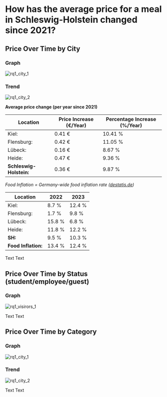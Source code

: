 # How has the average price for a meal in Schleswig-Holstein changed since 2021? 

## Price Over Time by City

### Graph
![rq1_city_1](https://github.com/jonasweinschuetz/data_science_projekt/assets/59099913/1bc7cb1d-f8db-49bc-9240-cc0e7d682dc6)

### Trend
![rq1_city_2](https://github.com/jonasweinschuetz/data_science_projekt/assets/59099913/adbc7d75-cb3f-4c90-9511-ab8e65464fbc)

**Average price change (per year since 2021)**

| Location             | Price Increase (€/Year) | Percentage Increase (\%/Year) |
|----------------------|-------------------------|-------------------------------|
| Kiel:                | 0.41 €                  | 10.41 \%                      |
| Flensburg:           | 0.42 €                  | 11.05 \%                      |
| Lübeck:              | 0.16 €                  | 8.67 \%                       |
| Heide:               | 0.47 €                  | 9.36 \%                       |
| **Schleswig-Holstein:** | 0.36 €              | 9.87 \%                       |

_Food Inflation = Germany-wide food inflation rate ([destatis.de](https://destatis.de))_


| Location          | 2022   | 2023  |
|-------------------|-------|-------|
| Kiel:             | 8.7 %  | 12.4 % |
| Flensburg:        | 1.7 %  | 9.8 %  |
| Lübeck:           | 15.8 % | 6.8 %  |
| Heide:            | 11.8 % | 12.2 % |
| **SH:**           | 9.5 %  | 10.3 % |
| **Food Inflation:** | 13.4 % | 12.4 % |


Text Text

## Price Over Time by Status (student/employee/guest)
### Graph
![rq1_visirors_1](https://github.com/jonasweinschuetz/data_science_projekt/assets/59099913/ff53bbbf-0f61-470a-8e90-d4f04b52bd34)

Text Text

## Price Over Time by Category

### Graph
![rq1_city_1](https://github.com/jonasweinschuetz/data_science_projekt/assets/59099913/4fe56428-6914-4304-b9b0-07c36e5caaf5)

### Trend
![rq1_city_2](https://github.com/jonasweinschuetz/data_science_projekt/assets/59099913/ff1086e8-9d51-40e3-b2bd-1a0cce1f9707)

Text Text
